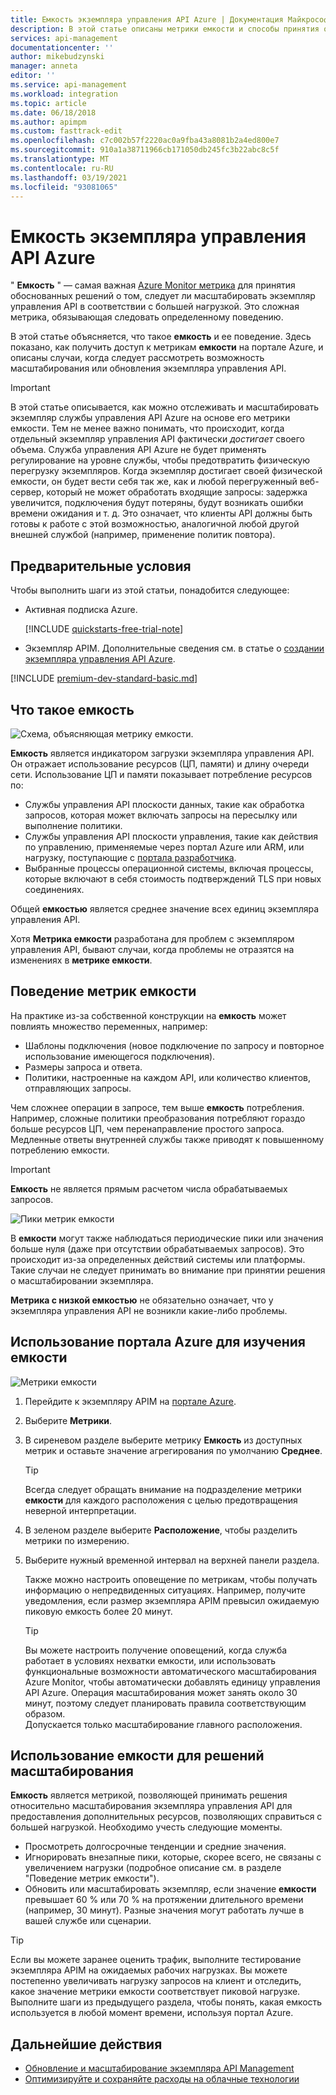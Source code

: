 ```yaml
---
title: Емкость экземпляра управления API Azure | Документация Майкрософт
description: В этой статье описаны метрики емкости и способы принятия обоснованных решений относительно масштабирования экземпляра управления API Azure.
services: api-management
documentationcenter: ''
author: mikebudzynski
manager: anneta
editor: ''
ms.service: api-management
ms.workload: integration
ms.topic: article
ms.date: 06/18/2018
ms.author: apimpm
ms.custom: fasttrack-edit
ms.openlocfilehash: c7c002b57f2220ac0a9fba43a8081b2a4ed800e7
ms.sourcegitcommit: 910a1a38711966cb171050db245fc3b22abc8c5f
ms.translationtype: MT
ms.contentlocale: ru-RU
ms.lasthandoff: 03/19/2021
ms.locfileid: "93081065"
---
```

# <a name="capacity-of-an-azure-api-management-instance"></a>Емкость экземпляра управления API Azure

" **Емкость** " — самая важная [Azure Monitor метрика](api-management-howto-use-azure-monitor.md#view-metrics-of-your-apis) для принятия обоснованных решений о том, следует ли масштабировать экземпляр управления API в соответствии с большей нагрузкой. Это сложная метрика, обязывающая следовать определенному поведению.

В этой статье объясняется, что такое **емкость** и ее поведение. Здесь показано, как получить доступ к метрикам **емкости** на портале Azure, и описаны случаи, когда следует рассмотреть возможность масштабирования или обновления экземпляра управления API.

> [!IMPORTANT]
> В этой статье описывается, как можно отслеживать и масштабировать экземпляр службы управления API Azure на основе его метрики емкости. Тем не менее важно понимать, что происходит, когда отдельный экземпляр управления API фактически *достигает* своего объема. Служба управления API Azure не будет применять регулирование на уровне службы, чтобы предотвратить физическую перегрузку экземпляров. Когда экземпляр достигает своей физической емкости, он будет вести себя так же, как и любой перегруженный веб-сервер, который не может обработать входящие запросы: задержка увеличится, подключения будут потеряны, будут возникать ошибки времени ожидания и т. д. Это означает, что клиенты API должны быть готовы к работе с этой возможностью, аналогичной любой другой внешней службой (например, применение политик повтора).

## <a name="prerequisites"></a>Предварительные условия

Чтобы выполнить шаги из этой статьи, понадобится следующее:

+ Активная подписка Azure.

    [!INCLUDE [quickstarts-free-trial-note](../../includes/quickstarts-free-trial-note.md)]

+ Экземпляр APIM. Дополнительные сведения см. в статье о [создании экземпляра управления API Azure](get-started-create-service-instance.md).

[!INCLUDE [premium-dev-standard-basic.md](../../includes/api-management-availability-premium-dev-standard-basic.md)]

## <a name="what-is-capacity"></a>Что такое емкость

![Схема, объясняющая метрику емкости.](./media/api-management-capacity/capacity-ingredients.png)

**Емкость** является индикатором загрузки экземпляра управления API. Он отражает использование ресурсов (ЦП, памяти) и длину очереди сети. Использование ЦП и памяти показывает потребление ресурсов по:

+ Службы управления API плоскости данных, такие как обработка запросов, которая может включать запросы на пересылку или выполнение политики.
+ Службы управления API плоскости управления, такие как действия по управлению, применяемые через портал Azure или ARM, или нагрузку, поступающие с [портала разработчика](api-management-howto-developer-portal.md).
+ Выбранные процессы операционной системы, включая процессы, которые включают в себя стоимость подтверждений TLS при новых соединениях.

Общей **емкостью** является среднее значение всех единиц экземпляра управления API.

Хотя **Метрика емкости** разработана для проблем с экземпляром управления API, бывают случаи, когда проблемы не отразятся на изменениях в **метрике емкости**.

## <a name="capacity-metric-behavior"></a>Поведение метрик емкости

На практике из-за собственной конструкции на **емкость** может повлиять множество переменных, например:

+ Шаблоны подключения (новое подключение по запросу и повторное использование имеющегося подключения).
+ Размеры запроса и ответа.
+ Политики, настроенные на каждом API, или количество клиентов, отправляющих запросы.

Чем сложнее операции в запросе, тем выше **емкость** потребления. Например, сложные политики преобразования потребляют гораздо больше ресурсов ЦП, чем перенаправление простого запроса. Медленные ответы внутренней службы также приводят к повышенному потреблению емкости.

> [!IMPORTANT]
> **Емкость** не является прямым расчетом числа обрабатываемых запросов.

![Пики метрик емкости](./media/api-management-capacity/capacity-spikes.png)

В **емкости** могут также наблюдаться периодические пики или значения больше нуля (даже при отсутствии обрабатываемых запросов). Это происходит из-за определенных действий системы или платформы. Такие случаи не следует принимать во внимание при принятии решения о масштабировании экземпляра.

**Метрика с низкой емкостью** не обязательно означает, что у экземпляра управления API не возникли какие-либо проблемы.
  
## <a name="use-the-azure-portal-to-examine-capacity"></a>Использование портала Azure для изучения емкости
  
![Метрики емкости](./media/api-management-capacity/capacity-metric.png)  

1. Перейдите к экземпляру APIM на [портале Azure](https://portal.azure.com/).
2. Выберите **Метрики**.
3. В сиреневом разделе выберите метрику **Емкость** из доступных метрик и оставьте значение агрегирования по умолчанию **Среднее**.

    > [!TIP]
    > Всегда следует обращать внимание на подразделение метрики **емкости** для каждого расположения с целью предотвращения неверной интерпретации.

4. В зеленом разделе выберите **Расположение**, чтобы разделить метрики по измерению.
5. Выберите нужный временной интервал на верхней панели раздела.

    Также можно настроить оповещение по метрикам, чтобы получать информацию о непредвиденных ситуациях. Например, получите уведомления, если размер экземпляра APIM превысил ожидаемую пиковую емкость более 20 минут.

    >[!TIP]
    > Вы можете настроить получение оповещений, когда служба работает в условиях нехватки емкости, или использовать функциональные возможности автоматического масштабирования Azure Monitor, чтобы автоматически добавлять единицу управления API Azure. Операция масштабирования может занять около 30 минут, поэтому следует планировать правила соответствующим образом.  
    > Допускается только масштабирование главного расположения.

## <a name="use-capacity-for-scaling-decisions"></a>Использование емкости для решений масштабирования

**Емкость** является метрикой, позволяющей принимать решения относительно масштабирования экземпляра управления API для предоставления дополнительных ресурсов, позволяющих справиться с большей нагрузкой. Необходимо учесть следующие моменты.

+ Просмотреть долгосрочные тенденции и средние значения.
+ Игнорировать внезапные пики, которые, скорее всего, не связаны с увеличением нагрузки (подробное описание см. в разделе "Поведение метрик емкости").
+ Обновить или масштабировать экземпляр, если значение **емкости** превышает 60 % или 70 % на протяжении длительного времени (например, 30 минут). Разные значения могут работать лучше в вашей службе или сценарии.

>[!TIP]  
> Если вы можете заранее оценить трафик, выполните тестирование экземпляра APIM на ожидаемых рабочих нагрузках. Вы можете постепенно увеличивать нагрузку запросов на клиент и отследить, какое значение метрики емкости соответствует пиковой нагрузке. Выполните шаги из предыдущего раздела, чтобы понять, какая емкость используется в любой момент времени, используя портал Azure.

## <a name="next-steps"></a>Дальнейшие действия

- [Обновление и масштабирование экземпляра API Management](upgrade-and-scale.md)
- [Оптимизируйте и сохраняйте расходы на облачные технологии](../cost-management-billing/costs/quick-acm-cost-analysis.md?WT.mc_id=costmanagementcontent_docsacmhorizontal_-inproduct-learn)